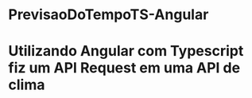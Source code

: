 # PrevisaoDoTempoTS-Angular

<h1>
  Utilizando Angular com Typescript fiz um API Request em uma API de clima
</h1>
